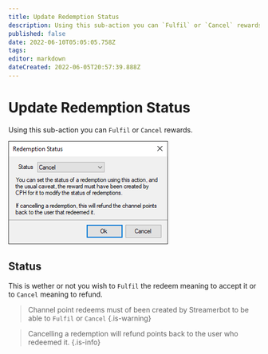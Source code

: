 ```yaml
---
title: Update Redemption Status
description: Using this sub-action you can `Fulfil` or `Cancel` rewards.
published: false
date: 2022-06-10T05:05:05.758Z
tags: 
editor: markdown
dateCreated: 2022-06-05T20:57:39.888Z
---
```


# Update Redemption Status
 
Using this sub-action you can `Fulfil` or `Cancel` rewards.

![redemption_status.png](/sb-wiki-images/redemption_status.png)

## Status
This is wether or not you wish to `Fulfil` the redeem meaning to accept it or to `Cancel` meaning to refund.

> Channel point redeems must of been created by Streamerbot to be able to `Fulfil` or `Cancel` {.is-warning}

> Cancelling a redemption will refund points back to the user who redeemed it. {.is-info}